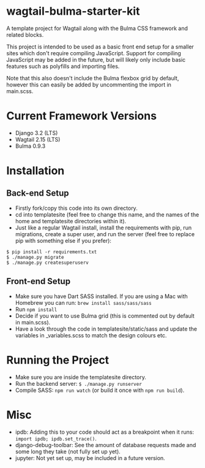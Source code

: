 # wagtail-bulma-starter-kit
A template project for Wagtail along with the Bulma CSS framework and related blocks.

This project is intended to be used as a basic front end setup for a smaller sites which don't require compiling JavaScript. Support for compiling JavaScript may be added in the future, but will likely only include basic features such as polyfills and importing files.

Note that this also doesn't include the Bulma flexbox grid by default, however this can easily be added by uncommenting the import in main.scss.

# Current Framework Versions
- Django 3.2 (LTS)
- Wagtail 2.15 (LTS)
- Bulma 0.9.3

# Installation
## Back-end Setup
- Firstly fork/copy this code into its own directory.
- cd into templatesite (feel free to change this name, and the names of the home and templatesite directories within it).
- Just like a regular Wagtail install, install the requirements with pip, run migrations, create a super user, and run the server (feel free to replace pip with something else if you prefer):
```
$ pip install -r requirements.txt
$ ./manage.py migrate
$ ./manage.py createsuperuserv
```

## Front-end Setup
- Make sure you have Dart SASS installed. If you are using a Mac with Homebrew you can run: `brew install sass/sass/sass`
- Run `npm install`
- Decide if you want to use Bulma grid (this is commented out by default in main.scss).
- Have a look through the code in templatesite/static/sass and update the variables in _variables.scss to match the design colours etc.

# Running the Project
- Make sure you are inside the templatesite directory.
- Run the backend server: `$ ./manage.py runserver`
- Compile SASS: `npm run watch` (or build it once with `npm run build`).


# Misc
* ipdb: Adding this to your code should act as a breakpoint when it runs: `import ipdb; ipdb.set_trace()`.
* django-debug-toolbar: See the amount of database requests made and some long they take (not fully set up yet).
* jupyter: Not yet set up, may be included in a future version.